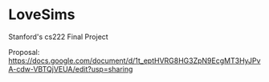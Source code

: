 # LoveSims
Stanford's cs222 Final Project

Proposal: https://docs.google.com/document/d/1t_eptHVRG8HG3ZpN9EcgMT3HyJPvA-cdw-VBTQjVEUA/edit?usp=sharing
